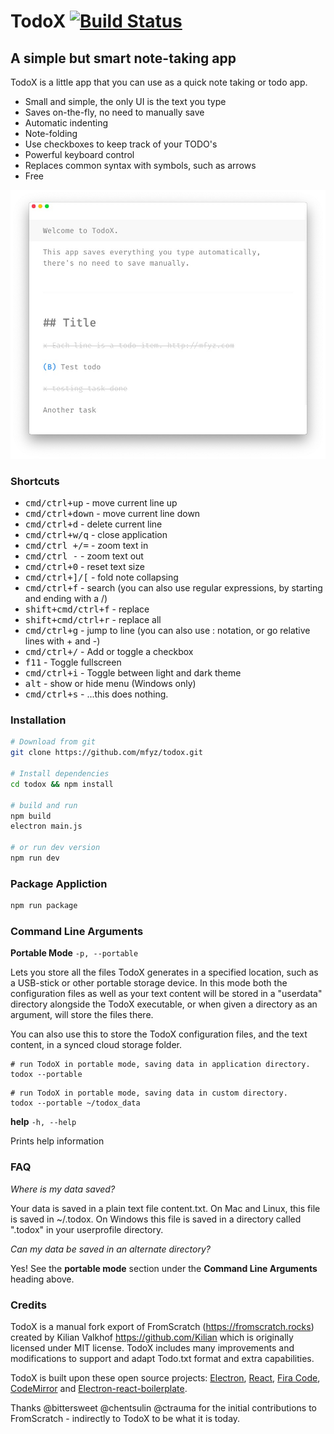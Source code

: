 TodoX
[![Build Status](https://travis-ci.com/mfyz/todox.svg?branch=master)](https://travis-ci.com/mfyz/todox)
===========

## A simple but smart note-taking app

TodoX is a little app that you can use as a quick note taking or todo app.</p>

* Small and simple, the only UI is the text you type
* Saves on-the-fly, no need to manually save
* Automatic indenting
* Note-folding
* Use checkboxes to keep track of your TODO's
* Powerful keyboard control
* Replaces common syntax with symbols, such as arrows
* Free

![Screenshot](https://raw.githubusercontent.com/mfyz/todox/master/screenshot.jpg)


### Shortcuts

* <kbd>cmd/ctrl+up</kbd> - move current line up
* <kbd>cmd/ctrl+down</kbd> - move current line down
* <kbd>cmd/ctrl+d</kbd> - delete current line
* <kbd>cmd/ctrl+w/q</kbd> - close application
* <kbd>cmd/ctrl +/=</kbd> - zoom text in
* <kbd>cmd/ctrl -</kbd> - zoom text out
* <kbd>cmd/ctrl+0</kbd> - reset text size
* <kbd>cmd/ctrl+]/[</kbd> - fold note collapsing
* <kbd>cmd/ctrl+f</kbd> - search (you can also use regular expressions, by starting and ending with a /)
* <kbd>shift+cmd/ctrl+f</kbd> - replace
* <kbd>shift+cmd/ctrl+r</kbd> - replace all
* <kbd>cmd/ctrl+g</kbd> - jump to line (you can also use <line>:<character> notation, or go relative lines with +<line> and -<line>)
* <kbd>cmd/ctrl+/</kbd> - Add or toggle a checkbox
* <kbd>f11</kbd> - Toggle fullscreen
* <kbd>cmd/ctrl+i</kbd> - Toggle between light and dark theme
* <kbd>alt</kbd> - show or hide menu (Windows only)
* <kbd>cmd/ctrl+s</kbd> - ...this does nothing.

### Installation
```sh
# Download from git
git clone https://github.com/mfyz/todox.git

# Install dependencies
cd todox && npm install

# build and run
npm build
electron main.js

# or run dev version
npm run dev
```

### Package Appliction

```sh
npm run package
```

### Command Line Arguments
**Portable Mode**
`-p, --portable`

Lets you store all the files TodoX generates in a specified location, such as a USB-stick or
other portable storage device. In this mode both the configuration files as well as your text content will be stored in
a "userdata" directory alongside the TodoX executable, or when given a directory as an argument, will store
the files there.

You can also use this to store the TodoX configuration files, and the text content, in a synced cloud storage
folder.

```
# run TodoX in portable mode, saving data in application directory.
todox --portable
```

```
# run TodoX in portable mode, saving data in custom directory.
todox --portable ~/todox_data
```
**help**
`-h, --help`

Prints help information

### FAQ
*Where is my data saved?*

Your data is saved in a plain text file content.txt. On Mac and Linux, this file is saved in ~/.todox. On Windows
this file is saved in a directory called ".todox" in your userprofile directory.  

*Can my data be saved in an alternate directory?*

Yes! See the **portable mode** section under the **Command Line Arguments** heading above.

### Credits

TodoX is a manual fork export of FromScratch (https://fromscratch.rocks) created by Kilian Valkhof https://github.com/Kilian which is originally licensed under MIT license. TodoX includes many improvements and modifications to support and adapt Todo.txt format and extra capabilities.

TodoX is built upon these open source projects:
	<a href="http://electron.atom.io">Electron</a>,
	<a href="https://facebook.github.io/react/">React</a>,
	<a href="https://github.com/tonsky/FiraCode">Fira Code</a>,
	<a href="http://codemirror.net/">CodeMirror</a> and
	<a href="https://github.com/chentsulin/electron-react-boilerplate">Electron-react-boilerplate</a>.

Thanks @bittersweet @chentsulin @ctrauma for the initial contributions to FromScratch - indirectly to TodoX to be what it is today.
